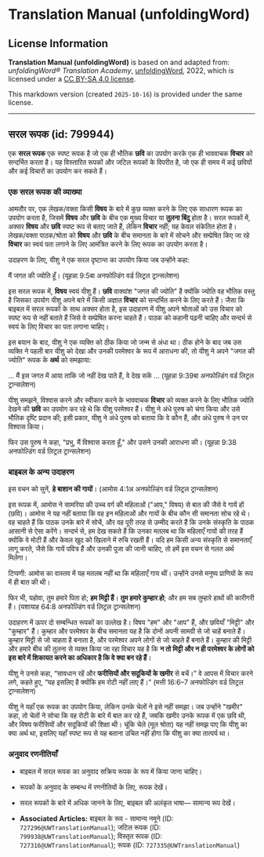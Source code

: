 # Translation Manual (unfoldingWord)

## License Information

**Translation Manual (unfoldingWord)** is based on and adapted from: _unfoldingWord® Translation Academy_, [unfoldingWord](https://unfoldingword.org/utw), 2022, which is licensed under a [CC BY-SA 4.0 license](https://creativecommons.org/licenses/by-sa/4.0/legalcode.en).

This markdown version (created `2025-10-16`) is provided under the same license.



--------------------------------

## सरल रूपक (id: 799944)

एक **सरल रूपक** एक स्पष्ट रूपक है जो एक ही भौतिक **छवि** का उपयोग करके एक ही भाववाचक **विचार** को सन्दर्भित करता है। यह विस्तारित रूपकों और जटिल रूपकों के विपरीत है, जो एक ही समय में कई छवियों और कई विचारों का उपयोग कर सकते हैं।

### एक सरल रूपक की व्याख्या

आमतौर पर, एक लेखक/वक्ता किसी **विषय** के बारे में कुछ व्यक्त करने के लिए एक साधारण रूपक का उपयोग करता है, जिसमें **विषय** और **छवि** के बीच एक मुख्य विचार या **तुलना बिंदु** होता है। सरल रूपकों में, अक्सर **विषय** और **छवि** स्पष्ट रूप से बताए जाते हैं, लेकिन **विचार** नहीं; यह केवल संकेतित होता है। लेखक/वक्ता पाठक/श्रोता को **विषय** और **छवि** के बीच समानता के बारे में सोचने और सम्प्रेषित किए जा रहे **विचार** का स्वयं पता लगाने के लिए आमंत्रित करने के लिए रूपक का उपयोग करता है।

उदाहरण के लिए, यीशु ने एक सरल दृष्टान्त का उपयोग किया जब उन्होंने कहा:

मैं जगत की ज्योति हूँ। (यूहन्ना 9:5बा अनफोल्डिंग वर्ड लिट्रल ट्रान्सलेशन)

इस सरल रूपक में, **विषय** स्वयं यीशु हैं। **छवि** वाक्यांश "जगत की ज्योति" है क्योंकि ज्योति वह भौतिक वस्तु है जिसका उपयोग यीशु अपने बारे में किसी अज्ञात **विचार** को सन्दर्भित करने के लिए करते हैं। जैसा कि बाइबल में सरल रूपकों के साथ अक्सर होता है, इस उदाहरण में यीशु अपने श्रोताओं को उस विचार को स्पष्ट रूप से नहीं बताते हैं जिसे वे सम्प्रेषित करना चाहते हैं। पाठक को कहानी पढ़नी चाहिए और सन्दर्भ से स्वयं के लिए विचार का पता लगाना चाहिए।

इस बयान के बाद, यीशु ने एक व्यक्ति को ठीक किया जो जन्म से अंधा था। ठीक होने के बाद जब उस व्यक्ति ने पहली बार यीशु को देखा और उनकी परमेश्वर के रूप में आराधना की, तो यीशु ने अपने "जगत की ज्योति" रूपक के **अर्थ** को समझाया:

… मैं इस जगत में आया ताकि जो नहीं देख पाते हैं, वे देख सकें … (यूहन्ना 9:39बा अनफोल्डिंग वर्ड लिट्रल ट्रान्सलेशन)

यीशु समझने, विश्वास करने और स्वीकार करने के भाववाचक **विचार** को व्यक्त करने के लिए भौतिक ज्योति देखने की **छवि** का उपयोग कर रहे थे कि यीशु परमेश्वर हैं। यीशु ने अंधे पुरुष को चंगा किया और उसे भौतिक दृष्टि प्रदान की; इसी प्रकार, यीशु ने अंधे पुरुष को बताया कि वे कौन हैं, और अंधे पुरुष ने उन पर विश्वास किया।

फिर उस पुरुष ने कहा, "प्रभु, मैं विश्वास करता हूँ," और उसने उनकी आराधना की। (यूहन्ना 9:38 अनफोल्डिंग वर्ड लिट्रल ट्रान्सलेशन)

### बाइबल के अन्य उदाहरण

इस वचन को सुनें, **हे बाशान की गायों**। (आमोस 4:1अ अनफोल्डिंग वर्ड लिट्रल ट्रान्सलेशन)

इस रूपक में, आमोस ने सामरिया की उच्च वर्ग की महिलाओं ("आप," विषय) से बात की जैसे वे गायें हों (छवि)। आमोस ने यह नहीं बताया कि वह इन महिलाओं और गायों के बीच कौन सी समानता सोच रहे थे। वह चाहते हैं कि पाठक उनके बारे में सोचें, और वह पूरी तरह से उम्मीद करते हैं कि उनके संस्कृति के पाठक आसानी से ऐसा करेंगे। सन्दर्भ से, हम देख सकते हैं कि उनका मतलब था कि महिलाएँ गायों की तरह हैं क्योंकि वे मोटी हैं और केवल खुद को खिलाने में रुचि रखती हैं। यदि हम किसी अन्य संस्कृति से समानताएँ लागू करते, जैसे कि गायें पवित्र हैं और उनकी पूजा की जानी चाहिए, तो हमें इस वचन से गलत अर्थ मिलेगा।

टिप्पणी: आमोस का वास्तव में यह मतलब नहीं था कि महिलाएँ गाय थीं। उन्होंने उनसे मनुष्य प्राणियों के रूप में ही बात की थी।

फिर भी, यहोवा, तुम हमारे पिता हो; **हम मिट्टी हैं**। **तुम हमारे कुम्हार हो**; और हम सब तुम्हारे हाथों की कारीगरी हैं। (यशायाह 64:8 अनफोल्डिंग वर्ड लिट्रल ट्रान्सलेशन)

उदाहरण में ऊपर दो सम्बन्धित रूपकों का उल्लेख है। विषय "हम" और "आप" हैं, और छवियाँ "मिट्टी" और "कुम्हार" हैं। कुम्हार और परमेश्वर के बीच समानता यह है कि दोनों अपनी सामग्री से जो चाहें बनाते हैं। कुम्हार मिट्टी से जो चाहता है बनाता है, और परमेश्वर अपने लोगों से जो चाहते हैं बनाते हैं। कुम्हार की मिट्टी और हमारे बीच की तुलना से व्यक्त किया जा रहा विचार यह है कि **न तो मिट्टी और न ही परमेश्वर के लोगों को इस बारे में शिकायत करने का अधिकार है कि वे क्या बन रहे हैं**।

यीशु ने उनसे कहा, “सावधान रहें और **फरीसियों और सदूकियों के खमीर** से बचें।” वे आपस में विचार करने लगे, कहते हुए, “यह इसलिए है क्योंकि हम रोटी नहीं लाए हैं।” (मत्ती 16:6–7 अनफोल्डिंग वर्ड लिट्रल ट्रान्सलेशन)

यीशु ने यहाँ एक रूपक का उपयोग किया, लेकिन उनके चेलों ने इसे नहीं समझा। जब उन्होंने "खमीर" कहा, तो चेलों ने सोचा कि वह रोटी के बारे में बात कर रहे हैं, जबकि खमीर उनके रूपक में एक छवि थी, और विषय फरीसियों और सदूकियों की शिक्षा थी। चूंकि चेले (मूल श्रोता) यह नहीं समझ पाए कि यीशु का क्या अर्थ था, इसलिए यहाँ स्पष्ट रूप से यह बताना उचित नहीं होगा कि यीशु का क्या तात्पर्य था।

### अनुवाद रणनीतियाँ

* बाइबल में सरल रूपक का अनुवाद सक्रिय रूपक के रूप में किया जाना चाहिए।
* रूपकों के अनुवाद के सम्बन्ध में रणनीतियों के लिए, रूपक देखें।
* सरल रूपकों के बारे में अधिक जानने के लिए, बाइबल की अलंकृत भाषा— सामान्य रूप देखें।

* **Associated Articles:** बाइबल के रूप - सामान्य नमूने (ID: `727296@UWTranslationManual`); जटिल रूपक (ID: `799938@UWTranslationManual`); विस्तृत रूपक (ID: `727316@UWTranslationManual`); रूपक (ID: `727335@UWTranslationManual`)

